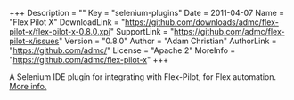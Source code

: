 +++
Description = ""
Key = "selenium-plugins"
Date = 2011-04-07
Name = "Flex Pilot X"
DownloadLink = "https://github.com/downloads/admc/flex-pilot-x/flex-pilot-x-0.8.0.xpi"
SupportLink = "https://github.com/admc/flex-pilot-x/issues"
Version = "0.8.0"
Author = "Adam Christian"
AuthorLink = "https://github.com/admc/"
License = "Apache 2"
MoreInfo = "https://github.com/admc/flex-pilot-x"
+++

A Selenium IDE plugin for integrating with Flex-Pilot, for Flex automation. [More info.](https://github.com/admc/flex-pilot-x)